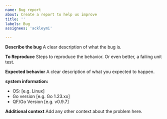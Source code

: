 ```yaml
---
name: Bug report
about: Create a report to help us improve
title: ''
labels: Bug
assignees: 'ackleymi'

---
```


**Describe the bug**
A clear description of what the bug is.

**To Reproduce**
Steps to reproduce the behavior.
Or even better, a failing unit test.

**Expected behavior**
A clear description of what you expected to happen.

**system information:**
 - OS: [e.g. Linux]
 - Go version [e.g. Go 1.23.xx]
 - QF/Go Version [e.g. v0.9.7]

**Additional context**
Add any other context about the problem here.